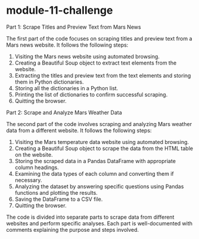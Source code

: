 # module-11-challenge

Part 1: Scrape Titles and Preview Text from Mars News

The first part of the code focuses on scraping titles and preview text from a Mars news website. It follows the following steps:

1. Visiting the Mars news website using automated browsing.
2. Creating a Beautiful Soup object to extract text elements from the website.
3. Extracting the titles and preview text from the text elements and storing them in Python dictionaries.
4. Storing all the dictionaries in a Python list.
5. Printing the list of dictionaries to confirm successful scraping.
6. Quitting the browser.

Part 2: Scrape and Analyze Mars Weather Data

The second part of the code involves scraping and analyzing Mars weather data from a different website. It follows the following steps:

1. Visiting the Mars temperature data website using automated browsing.
2. Creating a Beautiful Soup object to scrape the data from the HTML table on the website.
3. Storing the scraped data in a Pandas DataFrame with appropriate column headings.
4. Examining the data types of each column and converting them if necessary.
5. Analyzing the dataset by answering specific questions using Pandas functions and plotting the results.
6. Saving the DataFrame to a CSV file.
7. Quitting the browser.

The code is divided into separate parts to scrape data from different websites and perform specific analyses. Each part is well-documented with comments explaining the purpose and steps involved.